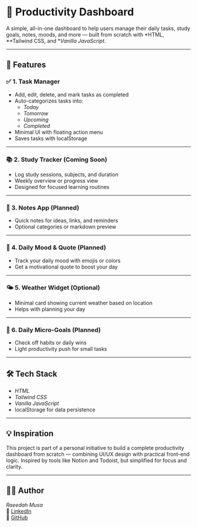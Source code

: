 # 🧠 Productivity Dashboard

A simple, all-in-one dashboard to help users manage their daily tasks, study goals, notes, moods, and more — built from scratch with *HTML, **Tailwind CSS, and **Vanilla JavaScript*.

---

## 🚀 Features

### ✅ 1. Task Manager  
- Add, edit, delete, and mark tasks as completed  
- Auto-categorizes tasks into:
  - *Today*
  - *Tomorrow*
  - *Upcoming*
  - *Completed*
- Minimal UI with floating action menu  
- Saves tasks with localStorage

---

### 📚 2. Study Tracker (Coming Soon)  
- Log study sessions, subjects, and duration  
- Weekly overview or progress view  
- Designed for focused learning routines

---

### 📝 3. Notes App (Planned)  
- Quick notes for ideas, links, and reminders  
- Optional categories or markdown preview

---

### 💬 4. Daily Mood & Quote (Planned)  
- Track your daily mood with emojis or colors  
- Get a motivational quote to boost your day

---

### 🌤 5. Weather Widget (Optional)  
- Minimal card showing current weather based on location  
- Helps with planning your day

---

### 🎯 6. Daily Micro-Goals (Planned)  
- Check off habits or daily wins  
- Light productivity push for small tasks

---

## 🛠 Tech Stack
- *HTML*
- *Tailwind CSS*
- *Vanilla JavaScript*
- localStorage for data persistence

---
## 💡 Inspiration

This project is part of a personal initiative to build a complete productivity dashboard from scratch — combining UI/UX design with practical front-end logic. Inspired by tools like Notion and Todoist, but simplified for focus and clarity.

---

## 👩‍💻 Author  

*Raeedah Musa*  
🔗 [LinkedIn](https://www.linkedin.com/in/raeedah-musa)  
🔗 [GitHub](https://github.com/yourusername)
